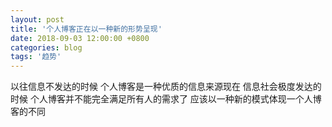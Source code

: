 ```yaml
---
layout: post
title: '个人博客正在以一种新的形势呈现'
date: 2018-09-03 12:00:00 +0800
categories: blog
tags: '趋势'
---
```


以往信息不发达的时候 个人博客是一种优质的信息来源现在 信息社会极度发达的时候 个人博客并不能完全满足所有人的需求了 应该以一种新的模式体现一个人博客的不同
